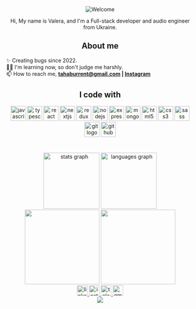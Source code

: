 <div>
  <div align="center">
    <img
      src="https://github.com/fnky/fnky/raw/fnky/img/welcome-fire.gif"
      alt="Welcome"
      align="center"
    />
  </div>

  <p align="center">
    Hi, My name is Valera, and I'm a Full-stack developer and audio engineer from Ukraine.
  </p>

  <h2 align="center">About me</h2>

  <p align="left">
    ✨ Creating bugs since 2022.<br />🤷‍♂️ I'm learning now, so don't judge me
    harshly.<br />📫 How to reach me,
    <strong>
      <a
        href="mailto:tahaburrent@gmail.com"
        target="_blank"
        rel="noopener noreferrer"
        >tahaburrent@gmail.com</a
      >
      |
      <a
        href="https://www.instagram.com/_.come_as_you_are._/"
        target="_blank"
        rel="noopener noreferrer"
        >Instagram</a
      >
    </strong>
  </p>

  <h2 align="center">I code with</h2>

  <div align="center">
    <img
      src="https://skillicons.dev/icons?i=js"
      height="40"
      alt="javascript logo"
    />
    <img
      src="https://skillicons.dev/icons?i=ts"
      height="40"
      alt="typescript logo"
    />
    <img
      src="https://skillicons.dev/icons?i=react"
      height="40"
      alt="react logo"
    />
    <img
      src="https://skillicons.dev/icons?i=nextjs"
      height="40"
      alt="nextjs logo"
    />
    <img
      src="https://skillicons.dev/icons?i=redux"
      height="40"
      alt="redux logo"
    />
    <img
      src="https://skillicons.dev/icons?i=nodejs"
      height="40"
      alt="nodejs logo"
    />
    <img
      src="https://skillicons.dev/icons?i=express"
      height="40"
      alt="express logo"
    />
    <img
      src="https://skillicons.dev/icons?i=mongodb"
      height="40"
      alt="mongodb logo"
    />
    <img
      src="https://skillicons.dev/icons?i=html"
      height="40"
      alt="html5 logo"
    />
    <img
      src="https://skillicons.dev/icons?i=css"
      height="40"
      alt="css3 logo"
    />
    <img
      src="https://skillicons.dev/icons?i=sass"
      height="40"
      alt="sass logo"
    />
    <img
      src="https://skillicons.dev/icons?i=git"
      height="40"
      alt="git logo"
    />
    <img
      src="https://skillicons.dev/icons?i=github"
      height="40"
      alt="github logo"
    />
  </div>

  <h1 align="center"></h1>

  <div align="center">
    <img
      src="https://github-readme-stats.vercel.app/api?username=vaaleerkiin&hide_title=false&hide_rank=false&show_icons=true&include_all_commits=true&count_private=true&disable_animations=false&theme=gruvbox&locale=en&hide_border=true&order=1"
      height="150"
      alt="stats graph"
    />
    <img
      src="https://github-readme-stats.vercel.app/api/top-langs?username=vaaleerkiin&locale=en&hide_title=false&layout=compact&card_width=320&langs_count=5&theme=gruvbox&hide_border=true&order=2"
      height="150"
      alt="languages graph"
    />
  </div>

  <div align="center">
    <img
      height="200"
      src="https://gifdb.com/images/high/coding-animated-laptop-flow-stream-ja04010rm5o68zfk.gif"
    />
    <img
      height="200"
      src="https://raw.githubusercontent.com/BrunnerLivio/brunnerlivio/master/images/music.gif"
    />
  </div>

  <div align="center">
    <a
      href="https://www.linkedin.com/in/vaaleerkiin/"
      target="_blank"
    >
      <img
        src="https://img.shields.io/static/v1?message=LinkedIn&logo=linkedin&label=&color=0077B5&logoColor=white&labelColor=&style=for-the-badge"
        height="28"
        alt="linkedin logo"
      />
    </a>
    <a href="https://www.instagram.com/_.come_as_you_are._/" target="_blank">
      <img
        src="https://img.shields.io/static/v1?message=Instagram&logo=instagram&label=&color=E4405F&logoColor=white&labelColor=&style=for-the-badge"
        height="28"
        alt="instagram logo"
      />
    </a>
    <a href="https://t.me/vaaleerkiin" target="_blank">
      <img
        src="https://img.shields.io/static/v1?message=Telegram&logo=telegram&label=&color=2CA5E0&logoColor=white&labelColor=&style=for-the-badge"
        height="28"
        alt="telegram logo"
      />
    </a>
    <a href="tahaburrent@gmail.com" target="_blank">
      <img
        src="https://img.shields.io/static/v1?message=Gmail&logo=gmail&label=&color=D14836&logoColor=white&labelColor=&style=for-the-badge"
        height="28"
        alt="gmail logo"
      />
    </a>
  </div>

  <div align="center">
    <img src="https://profile-counter.glitch.me/vaaleerkiin/count.svg?" />
  </div>
</div>
